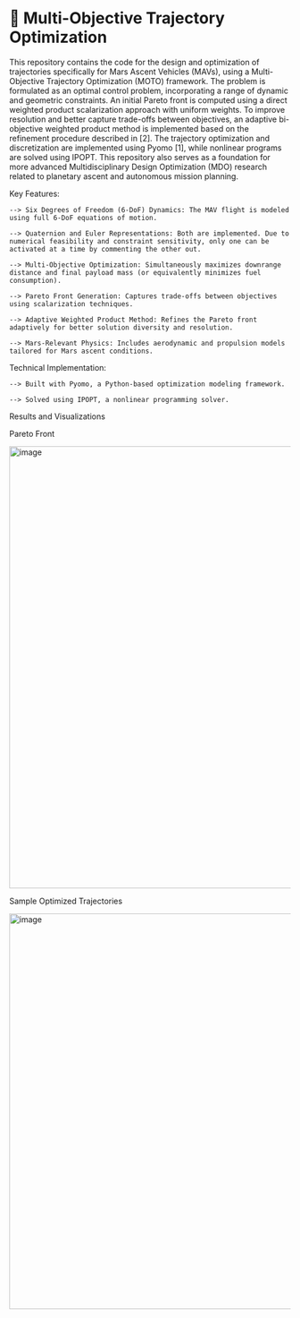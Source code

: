 # 🚀 Multi-Objective Trajectory Optimization

This repository contains the code for the design and optimization of trajectories specifically for Mars Ascent Vehicles (MAVs), using a Multi-Objective Trajectory Optimization (MOTO) framework. The problem is formulated as an optimal control problem, incorporating a range of dynamic and geometric constraints. An initial Pareto front is computed using a direct weighted product scalarization approach with uniform weights. To improve resolution and better capture trade-offs between objectives, an adaptive bi-objective weighted product method is implemented based on the refinement procedure described in [2]. The trajectory optimization and discretization are implemented using Pyomo [1], while nonlinear programs are solved using IPOPT. This repository also serves as a foundation for more advanced Multidisciplinary Design Optimization (MDO) research related to planetary ascent and autonomous mission planning.

Key Features:

    --> Six Degrees of Freedom (6-DoF) Dynamics: The MAV flight is modeled using full 6-DoF equations of motion.

    --> Quaternion and Euler Representations: Both are implemented. Due to numerical feasibility and constraint sensitivity, only one can be activated at a time by commenting the other out.

    --> Multi-Objective Optimization: Simultaneously maximizes downrange distance and final payload mass (or equivalently minimizes fuel consumption).

    --> Pareto Front Generation: Captures trade-offs between objectives using scalarization techniques.

    --> Adaptive Weighted Product Method: Refines the Pareto front adaptively for better solution diversity and resolution.

    --> Mars-Relevant Physics: Includes aerodynamic and propulsion models tailored for Mars ascent conditions.

Technical Implementation:

    --> Built with Pyomo, a Python-based optimization modeling framework.

    --> Solved using IPOPT, a nonlinear programming solver.

Results and Visualizations

Pareto Front

<img width="1189" height="790" alt="image" src="https://github.com/user-attachments/assets/5a953d8f-b606-4172-8524-c29f813e2384" />

Sample Optimized Trajectories

<img width="922" height="707" alt="image" src="https://github.com/user-attachments/assets/541dce2c-32b3-4cde-9b88-8530612796d3" />

